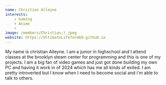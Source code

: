 ```yaml
---
name: Christian Alleyne
interests: 
    - Gaming
    - Anime
    - 
image: /members/Christian;).jpeg
website: https://UltimateLifeform69.github.io
---
```


My name is christian Alleyne. I am a junior in highschool and I attend classes at the brooklyn steam center for programming and this is one of my projects. I am a big fan of video games and just got done building my own PC and having it work in of 2024 which has me all kinds of exited. I am pretty introverted but I know when I need to become social and i'm able to talk to others.
